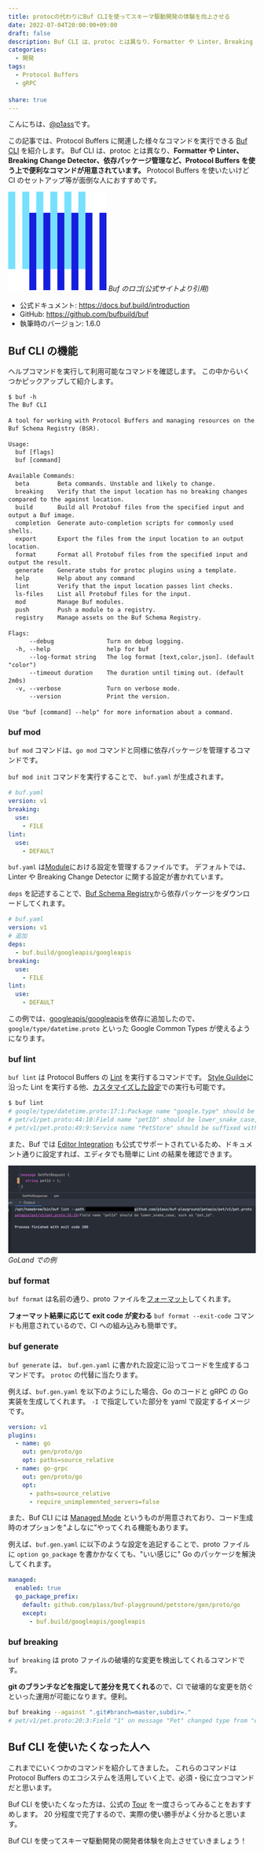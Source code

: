 ```yaml
---
title: protocの代わりにBuf CLIを使ってスキーマ駆動開発の体験を向上させる
date: 2022-07-04T20:00:00+09:00
draft: false
description: Buf CLI は、protoc とは異なり、Formatter や Linter、Breaking Change Detector、依存パッケージ管理など、Protocol Buffers を使う上で便利なコマンドが用意されています。Protocol Buffers を使いたいけど CI のセットアップ等が面倒なので、統一して扱いたい人におすすめです。
categories:
  - 開発
tags:
  - Protocol Buffers
  - gRPC

share: true
---
```


こんにちは、[@p1ass](https://twitter.com/p1ass)です。

この記事では、Protocol Buffers に関連した様々なコマンドを実行できる [Buf CLI](https://github.com/bufbuild/buf) を紹介します。
Buf CLI は、protoc とは異なり、**Formatter や Linter、Breaking Change Detector、依存パッケージ管理など、Protocol Buffers を使う上で便利なコマンドが用意されています。**
Protocol Buffers を使いたいけど CI のセットアップ等が面倒な人におすすめです。

![Bufのロゴ](https://raw.githubusercontent.com/bufbuild/buf/main/.github/buf-logo.svg)
_Buf のロゴ(公式サイトより引用)_

- 公式ドキュメント: https://docs.buf.build/introduction
- GitHub: https://github.com/bufbuild/buf
- 執筆時のバージョン: 1.6.0

<!--more-->

## Buf CLI の機能

ヘルプコマンドを実行して利用可能なコマンドを確認します。
この中からいくつかピックアップして紹介します。

```text
$ buf -h
The Buf CLI

A tool for working with Protocol Buffers and managing resources on the Buf Schema Registry (BSR).

Usage:
  buf [flags]
  buf [command]

Available Commands:
  beta        Beta commands. Unstable and likely to change.
  breaking    Verify that the input location has no breaking changes compared to the against location.
  build       Build all Protobuf files from the specified input and output a Buf image.
  completion  Generate auto-completion scripts for commonly used shells.
  export      Export the files from the input location to an output location.
  format      Format all Protobuf files from the specified input and output the result.
  generate    Generate stubs for protoc plugins using a template.
  help        Help about any command
  lint        Verify that the input location passes lint checks.
  ls-files    List all Protobuf files for the input.
  mod         Manage Buf modules.
  push        Push a module to a registry.
  registry    Manage assets on the Buf Schema Registry.

Flags:
      --debug               Turn on debug logging.
  -h, --help                help for buf
      --log-format string   The log format [text,color,json]. (default "color")
      --timeout duration    The duration until timing out. (default 2m0s)
  -v, --verbose             Turn on verbose mode.
      --version             Print the version.

Use "buf [command] --help" for more information about a command.
```

### buf mod

`buf mod` コマンドは、`go mod` コマンドと同様に依存パッケージを管理するコマンドです。

`buf mod init` コマンドを実行することで、 `buf.yaml` が生成されます。

```yaml
# buf.yaml
version: v1
breaking:
  use:
    - FILE
lint:
  use:
    - DEFAULT
```

`buf.yaml` は[Module](https://docs.buf.build/bsr/overview#modules)における設定を管理するファイルです。
デフォルトでは、Linter や Breaking Change Detector に関する設定が書かれています。

`deps` を記述することで、[Buf Schema Registry](https://buf.build)から依存パッケージをダウンロードしてくれます。

```yaml
# buf.yaml
version: v1
# 追加
deps:
  - buf.build/googleapis/googleapis
breaking:
  use:
    - FILE
lint:
  use:
    - DEFAULT
```

この例では、[googleapis/googleapis](buf.build/googleapis/googleapis)を依存に追加したので、`google/type/datetime.proto` といった Google Common Types が使えるようになります。

### buf lint

`buf lint` は Protocol Buffers の [Lint](https://docs.buf.build/lint/overview) を実行するコマンドです。
[Style Guilde](https://docs.buf.build/best-practices/style-guide)に沿った Lint を実行する他、[カスタマイズした設定](https://docs.buf.build/lint/rules)での実行も可能です。

```bash
$ buf lint
# google/type/datetime.proto:17:1:Package name "google.type" should be suffixed with a correctly formed version, such as "google.type.v1".
# pet/v1/pet.proto:44:10:Field name "petID" should be lower_snake_case, such as "pet_id".
# pet/v1/pet.proto:49:9:Service name "PetStore" should be suffixed with "Service".
```

また、Buf では [Editor Integration](https://docs.buf.build/editor-integration) も公式でサポートされているため、ドキュメント通りに設定すれば、エディタでも簡単に Lint の結果を確認できます。

![Editor Integration](./editor_integration.png)
_GoLand での例_

### buf format

`buf format` は名前の通り、proto ファイルを[フォーマット](https://docs.buf.build/format/usage)してくれます。

**フォーマット結果に応じて exit code が変わる** `buf format --exit-code` コマンドも用意されているので、CI への組み込みも簡単です。

### buf generate

`buf generate` は、 `buf.gen.yaml` に書かれた設定に沿ってコードを生成するコマンドです。
`protoc` の代替に当たります。

例えば、`buf.gen.yaml` を以下のようにした場合、Go のコードと gRPC の Go 実装を生成してくれます。
`-I` で指定していた部分を yaml で設定するイメージです。

```yaml
version: v1
plugins:
  - name: go
    out: gen/proto/go
    opt: paths=source_relative
  - name: go-grpc
    out: gen/proto/go
    opt:
      - paths=source_relative
      - require_unimplemented_servers=false
```

また、Buf CLI には [Managed Mode](https://docs.buf.build/generate/managed-mode) というものが用意されており、コード生成時のオプションを"よしなに"やってくれる機能もあります。

例えば、`buf.gen.yaml` に以下のような設定を追記することで、proto ファイルに `option go_package` を書かかなくても、"いい感じに" Go のパッケージを解決してくれます。

```yaml
managed:
  enabled: true
  go_package_prefix:
    default: github.com/p1ass/buf-playground/petstore/gen/proto/go
    except:
      - buf.build/googleapis/googleapis
```

### buf breaking

`buf breaking` は proto ファイルの破壊的な変更を検出してくれるコマンドです。

**git のブランチなどを指定して差分を見てくれる**ので、CI で破壊的な変更を防ぐといった運用が可能になります。便利。

```bash
buf breaking --against ".git#branch=master,subdir=."
# pet/v1/pet.proto:20:3:Field "1" on message "Pet" changed type from "enum" to "string".
```

## Buf CLI を使いたくなった人へ

これまでにいくつかのコマンドを紹介してきました。
これらのコマンドは Protocol Buffers のエコシステムを活用していく上で、必須・役に立つコマンドだと思います。

Buf CLI を使いたくなった方は、公式の [Tour](https://github.com/p1ass/buf-playground) を一度さらってみることをおすすめします。
20 分程度で完了するので、実際の使い勝手がよく分かると思います。

Buf CLI を使ってスキーマ駆動開発の開発者体験を向上させていきましょう！
